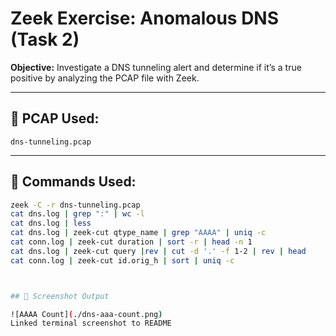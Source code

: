 # Zeek Exercise: Anomalous DNS (Task 2)

**Objective:** Investigate a DNS tunneling alert and determine if it’s a true positive by analyzing the PCAP file with Zeek.

---

## 📂 PCAP Used:
`dns-tunneling.pcap`

---

## 🔧 Commands Used:
```bash
zeek -C -r dns-tunneling.pcap
cat dns.log | grep ":" | wc -l
cat dns.log | less
cat dns.log | zeek-cut qtype_name | grep "AAAA" | uniq -c
cat conn.log | zeek-cut duration | sort -r | head -n 1
cat dns.log | zeek-cut query |rev | cut -d '.' -f 1-2 | rev | head
cat conn.log | zeek-cut id.orig_h | sort | uniq -c



## 📸 Screenshot Output

![AAAA Count](./dns-aaa-count.png)
Linked terminal screenshot to README







